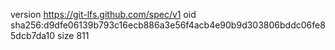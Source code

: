version https://git-lfs.github.com/spec/v1
oid sha256:d9dfe06139b793c16ecb886a3e56f4acb4e90b9d303806bddc06fe85dcb7da10
size 811
